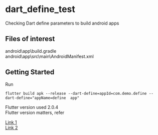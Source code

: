 # dart_define_test

Checking Dart define parameters to build android apps

## Files of interest
android\app\build.gradle  
android\app\src\main\AndroidManifest.xml  

## Getting Started
Run
```
flutter build apk --release --dart-define=appId=com.demo.define --dart-define="appName=define  app"
```

Flutter version used 2.0.4  
Flutter version matters, refer  

[Link 1](https://itnext.io/flutter-1-17-no-more-flavors-no-more-ios-schemas-command-argument-that-solves-everything-8b145ed4285d)  
[Link 2](https://medium.com/flutter-community/how-to-setup-dart-define-for-keys-and-secrets-on-android-and-ios-in-flutter-apps-4f28a10c4b6c)  